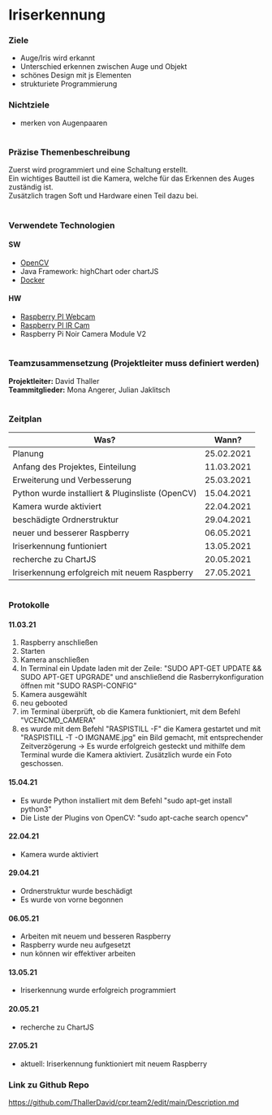 # Iriserkennung

### Ziele
- Auge/Iris wird erkannt
- Unterschied erkennen zwischen Auge und Objekt
- schönes Design mit js Elementen 
- strukturiete Programmierung 

### Nichtziele
- merken von Augenpaaren


# 
### Präzise Themenbeschreibung 
Zuerst wird programmiert und eine Schaltung erstellt.<br>
Ein wichtiges Bautteil ist die Kamera, welche für das Erkennen des Auges zuständig ist. <br>
Zusätzlich tragen Soft und Hardware einen Teil dazu bei. 

#

### Verwendete Technologien

#### SW
- [OpenCV](https://opencv.org/)
- Java Framework: highChart oder chartJS
- [Docker](www.docker.com)
 
#### HW
- [Raspberry PI Webcam](https://at.rs-online.com/web/p/raspberry-pi-kameras/9132664/)
- [Raspberry PI IR Cam](https://at.rs-online.com/web/p/raspberry-pi-kameras/9132673/)
- Raspberry Pi Noir Camera Module V2

#

### Teamzusammensetzung (Projektleiter muss definiert werden)
**Projektleiter:** David Thaller <br>
**Teammitglieder:** Mona Angerer, Julian Jaklitsch

#

### Zeitplan 
| Was?                                                     | Wann?         |
| -------------                                            |-------------  | 
| Planung                                                  | 25.02.2021    |
| Anfang des Projektes, Einteilung                         | 11.03.2021    |   
| Erweiterung und Verbesserung                             | 25.03.2021    |  
| Python wurde installiert & Pluginsliste (OpenCV)         | 15.04.2021    |  
| Kamera wurde aktiviert                                   | 22.04.2021    |   
| beschädigte Ordnerstruktur                               | 29.04.2021    |
| neuer und besserer Raspberry                             | 06.05.2021    |  
| Iriserkennung funtioniert                                | 13.05.2021    |  
| recherche zu ChartJS                                     | 20.05.2021    |  
| Iriserkennung erfolgreich mit neuem Raspberry            | 27.05.2021    |  

#

### Protokolle
#### 11.03.21 
1. Raspberry anschließen
2. Starten
3. Kamera anschließen
4. In Terminal ein Update laden mit der Zeile: "SUDO APT-GET UPDATE && SUDO APT-GET UPGRADE" und anschließend die Rasberrykonfiguration öffnen mit "SUDO RASPI-CONFIG" 
5. Kamera ausgewählt
6. neu gebooted
7. im Terminal überprüft, ob die Kamera funktioniert, mit dem Befehl "VCENCMD_CAMERA"
8. es wurde mit dem Befehl "RASPISTILL -F" die Kamera gestartet und mit "RASPISTILL -T -O IMGNAME.jpg" ein Bild gemacht, mit entsprechender Zeitverzögerung 
-> Es wurde erfolgreich gesteckt und mithilfe dem Terminal wurde die Kamera aktiviert. Zusätzlich wurde ein Foto geschossen.


#### 15.04.21 
- Es wurde Python installiert mit dem Befehl "sudo apt-get install python3"
- Die Liste der Plugins von OpenCV: "sudo apt-cache search opencv"


#### 22.04.21 
- Kamera wurde aktiviert


#### 29.04.21 
- Ordnerstruktur wurde beschädigt 
- Es wurde von vorne begonnen

#### 06.05.21 
- Arbeiten mit neuem und besseren Raspberry 
- Raspberry wurde neu aufgesetzt
- nun können wir effektiver arbeiten


#### 13.05.21 
- Iriserkennung wurde erfolgreich programmiert


#### 20.05.21 
- recherche zu ChartJS


#### 27.05.21 
- aktuell: Iriserkennung funktioniert mit neuem Raspberry


### Link zu Github Repo
https://github.com/ThallerDavid/cpr.team2/edit/main/Description.md
